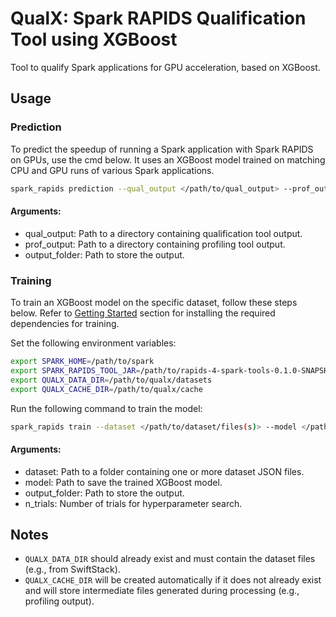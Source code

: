 # QualX: Spark RAPIDS Qualification Tool using XGBoost

Tool to qualify Spark applications for GPU acceleration, based on XGBoost.

## Usage

### Prediction

To predict the speedup of running a Spark application with Spark RAPIDS on GPUs, use the cmd below. It uses an XGBoost model trained on matching CPU and GPU runs of various Spark applications.

```bash
spark_rapids prediction --qual_output </path/to/qual_output> --prof_output </path/to/prof_output> --output_folder </path/to/save/csv/files>
```

#### Arguments:
- qual_output: Path to a directory containing qualification tool output.
- prof_output: Path to a directory containing profiling tool output.
- output_folder: Path to store the output.

### Training

To train an XGBoost model on the specific dataset, follow these steps below. Refer to [Getting Started](../README.md#getting-started) section for installing the required dependencies for training.

Set the following environment variables:
```bash
export SPARK_HOME=/path/to/spark
export SPARK_RAPIDS_TOOL_JAR=/path/to/rapids-4-spark-tools-0.1.0-SNAPSHOT.jar
export QUALX_DATA_DIR=/path/to/qualx/datasets
export QUALX_CACHE_DIR=/path/to/qualx/cache
```

Run the following command to train the model:
```bash
spark_rapids train --dataset </path/to/dataset/files(s)> --model </path/to/save/trained/model> --output_folder </path/to/save/csv/files> --n_trials <number_of_trials>
```

#### Arguments:
- dataset: Path to a folder containing one or more dataset JSON files.
- model: Path to save the trained XGBoost model.
- output_folder: Path to store the output.
- n_trials: Number of trials for hyperparameter search.

## Notes
- `QUALX_DATA_DIR` should already exist and must contain the dataset files (e.g., from SwiftStack).
- `QUALX_CACHE_DIR` will be created automatically if it does not already exist and will store intermediate files generated during processing (e.g., profiling output).
